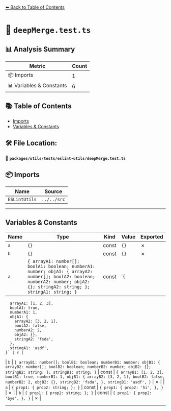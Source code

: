 [⬅️ Back to Table of Contents](../../../../index.md)

# 📄 `deepMerge.test.ts`

## 📊 Analysis Summary

| Metric | Count |
|--------|-------|
| 📦 Imports | 1 |
| 📊 Variables & Constants | 6 |

## 📚 Table of Contents

- [Imports](#imports)
- [Variables & Constants](#variables-constants)

## 🛠️ File Location:
📂 **`packages/utils/tests/eslint-utils/deepMerge.test.ts`**

## 📦 Imports

| Name | Source |
|------|--------|
| `ESLintUtils` | `../../src` |


---

## Variables & Constants

| Name | Type | Kind | Value | Exported |
|------|------|------|-------|----------|
| `a` | `{}` | const | `{}` | ✗ |
| `b` | `{}` | const | `{}` | ✗ |
| `a` | `{ arrayA1: number[]; boolA1: boolean; numberA1: number; objA1: { arrayA2: number[]; boolA2: boolean; numberA2: number; objA2: {}; stringA2: string; }; stringA1: string; }` | const | `{
      arrayA1: [1, 2, 3],
      boolA1: true,
      numberA1: 1,
      objA1: {
        arrayA2: [3, 2, 1],
        boolA2: false,
        numberA2: 2,
        objA2: {},
        stringA2: 'fsda',
      },
      stringA1: 'asdf',
    }` | ✗ |
| `b` | `{ arrayB1: number[]; boolB1: boolean; numberB1: number; objB1: { arrayB2: number[]; boolB2: boolean; numberB2: number; objB2: {}; stringB2: string; }; stringB1: string; }` | const | `{
      arrayB1: [1, 2, 3],
      boolB1: true,
      numberB1: 1,
      objB1: {
        arrayB2: [3, 2, 1],
        boolB2: false,
        numberB2: 2,
        objB2: {},
        stringB2: 'fsda',
      },
      stringB1: 'asdf',
    }` | ✗ |
| `a` | `{ prop1: { prop2: string; }; }` | const | `{
      prop1: {
        prop2: 'hi',
      },
    }` | ✗ |
| `b` | `{ prop1: { prop2: string; }; }` | const | `{
      prop1: {
        prop2: 'bye',
      },
    }` | ✗ |


---